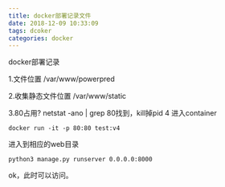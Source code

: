 ```yaml
---
title: docker部署记录文件
date: 2018-12-09 10:33:09
tags: dcoker
categories: docker
---
```

docker部署记录

1.文件位置 /var/www/powerpred    

2.收集静态文件位置 /var/www/static

3.80占用? netstat -ano | grep 80找到，kill掉pid
4 进入container 
```
docker run -it -p 80:80 test:v4
```
进入到相应的web目录
```
python3 manage.py runserver 0.0.0.0:8000
```
ok，此时可以访问。
